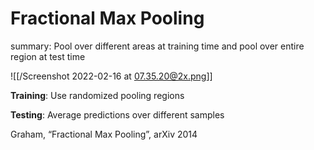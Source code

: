 # Fractional Max Pooling

summary: Pool over different areas at training time and pool over entire region at test time

![[/Screenshot 2022-02-16 at 07.35.20@2x.png]]

**Training**: Use randomized pooling regions

**Testing**: Average predictions over different samples

Graham, “Fractional Max Pooling”, arXiv 2014